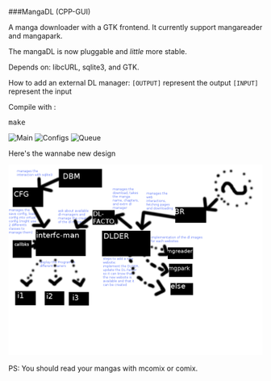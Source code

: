 ###MangaDL (CPP-GUI)

A manga downloader with a GTK frontend.
It currently support mangareader and mangapark.

The mangaDL is now pluggable and *little* more stable.

Depends on: libcURL, sqlite3, and GTK.

How to add an external DL manager:
`[OUTPUT]` represent the output
`[INPUT]` represent the input

Compile with : <pre>make</pre>

![Main](https://raw.github.com/venam/MangaDL--CPP-GUI-Version-/master/main.png)
![Configs](https://raw.github.com/venam/MangaDL--CPP-GUI-Version-/master/configs.png)
![Queue](https://raw.github.com/venam/MangaDL--CPP-GUI-Version-/master/queue.png)

Here's the wannabe new design

![New Design](https://github.com/venam/MangaDL--CPP-GUI-Version-/raw/testing/new_design_pattern.png)

PS: You should read your mangas with mcomix or comix.
